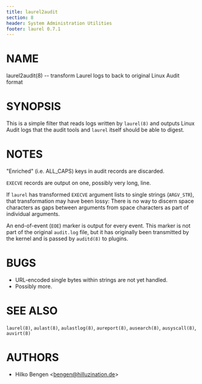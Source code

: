 ```yaml
---
title: laurel2audit
section: 8
header: System Administration Utilities
footer: laurel 0.7.1
---
```


# NAME

laurel2audit(8) -- transform Laurel logs to back to original Linux Audit format

# SYNOPSIS

This is a simple filter that reads logs written by `laurel(8)` and
outputs Linux Audit logs that the audit tools and `laurel` itself
should be able to digest.

# NOTES

"Enriched" (i.e. ALL_CAPS) keys in audit records are discarded.

`EXECVE` records are output on one, possibly very long, line.

If `laurel` has transformed `EXECVE` argument lists to single strings
(`ARGV_STR`), that transformation may have been lossy: There is no way
to discern space characters as gaps between arguments from space
characters as part of individual arguments.

An end-of-event (`EOE`) marker is output for every event. This marker
is not part of the original `audit.log` file, but it has originally
been transmitted by the kernel and is passed by `auditd(8)` to
plugins.

# BUGS

- URL-encoded single bytes within strings are not yet handled.
- Possibly more.

# SEE ALSO

`laurel(8)`, `aulast(8)`, `aulastlog(8)`, `aureport(8)`, `ausearch(8)`, `ausyscall(8)`, `auvirt(8)`

# AUTHORS

- Hilko Bengen <<bengen@hilluzination.de>>
